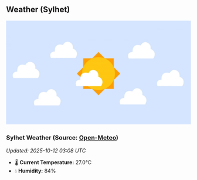 ## Weather (Sylhet)
![](/weather.webp)
<!-- WEATHER-START -->
### Sylhet Weather (Source: [Open-Meteo](https://open-meteo.com))
_Updated: 2025-10-12 03:08 UTC_
* 🌡️ **Current Temperature:** 27.0°C
* 💧 **Humidity:** 84%
<!-- WEATHER-END -->



























































































































































